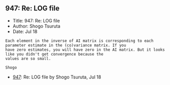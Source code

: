 ## 947: Re: LOG file

- Title: 947: Re: LOG file
- Author: Shogo Tsuruta
- Date: Jul 18

```
Each element in the inverse of AI matrix is corresponding to each parameter estimate in the (co)variance matrix. If you
have zero estimates, you will have zero in the AI matrix. But it looks like you didn't get convergence because the
values are so small.

Shogo
```

- [947](0947.md): Re: LOG file by Shogo Tsuruta, Jul 18
